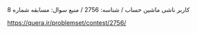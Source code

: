 کاربر ناشی ماشین حساب / شناسه: 2756 / منبع سوال: مسابقه شماره 8

https://quera.ir/problemset/contest/2756/